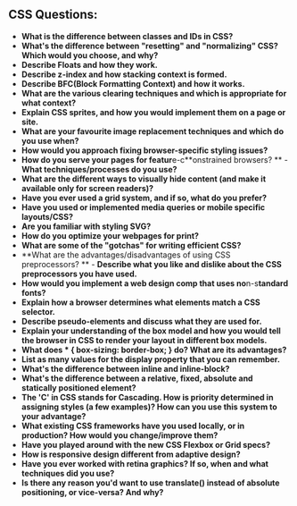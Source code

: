 
## CSS Questions:
- **What is the difference between classes and IDs in CSS?**
- **What's the difference between "resetting" and "normalizing" CSS? Which would you choose, and why?**
- **Describe Floats and how they work.**
- **Describe z-index and how stacking context is formed.**
- **Describe BFC(Block Formatting Context) and how it works.**
- **What are the various clearing techniques and which is appropriate for what context?**
- **Explain CSS sprites, and how you would implement them on a page or site.**
- **What are your favourite image replacement techniques and which do you use when?**
- **How would you approach fixing browser-specific styling issues?**
- **How do you serve your pages for featur**e-c**onstrained browsers?
**  - **What techniques/processes do you use?**
- **What are the different ways to visually hide content (and make it available only for screen readers)?**
- **Have you ever used a grid system, and if so, what do you prefer?**
- **Have you used or implemented media queries or mobile specific layouts/CSS?**
- **Are you familiar with styling SVG?**
- **How do you optimize your webpages for print?**
- **What are some of the "gotchas" for writing efficient CSS?**
- **What are the advantages/disadvantages of using CSS preprocessors?
**  - **Describe what you like and dislike about the CSS preprocessors you have used.**
- **How would you implement a web design comp that uses no**n-s**tandard fonts?**
- **Explain how a browser determines what elements match a CSS selector.**
- **Describe pseudo-elements and discuss what they are used for.**
- **Explain your understanding of the box model and how you would tell the browser in CSS to render your layout in different box models.**
- **What does * { box-sizing: border-box; } do? What are its advantages?**
- **List as many values for the display property that you can remember.**
- **What's the difference between inline and inline-block?**
- **What's the difference between a relative, fixed, absolute and statically positioned element?**
- **The 'C' in CSS stands for Cascading. How is priority determined in assigning styles (a few examples)? How can you use this system to your advantage?**
- **What existing CSS frameworks have you used locally, or in production? How would you change/improve them?**
- **Have you played around with the new CSS Flexbox or Grid specs?**
- **How is responsive design different from adaptive design?**
- **Have you ever worked with retina graphics? If so, when and what techniques did you use?**
- **Is there any reason you'd want to use translate() instead of absolute positioning, or vice-versa? And why?**
